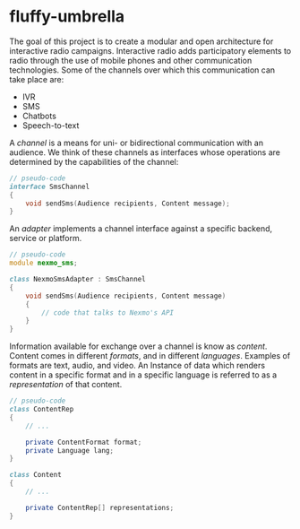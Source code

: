 # fluffy-umbrella

The goal of this project is to create a modular and open architecture for interactive radio campaigns. Interactive radio adds participatory elements to radio through the use of mobile phones and other communication technologies. Some of the channels over which this communication can take place are:
* IVR
* SMS
* Chatbots
* Speech-to-text
<!-- between campaign features and an audience -->
A *channel* is a means for uni- or bidirectional communication with an audience. We think of these channels as interfaces whose operations are determined by the capabilities of the channel:
```d
// pseudo-code
interface SmsChannel
{
    void sendSms(Audience recipients, Content message);
}
```
An *adapter* implements a channel interface against a specific backend, service or platform.
```d
// pseudo-code
module nexmo_sms;

class NexmoSmsAdapter : SmsChannel
{
    void sendSms(Audience recipients, Content message)
    {
        // code that talks to Nexmo's API
    }
}
```
Information available for exchange over a channel is know as *content*. Content comes in different *formats*, and in different *languages*. Examples of formats are text, audio, and video. An Instance of data which renders content in a specific format and in a specific language is referred to as a *representation* of that content.
```d
// pseudo-code
class ContentRep
{
    // ...

    private ContentFormat format;
    private Language lang;
}

class Content
{
    // ...

    private ContentRep[] representations;
}
```
